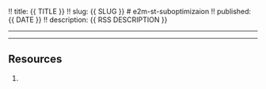 !! title: {{ TITLE }}
!! slug: {{ SLUG }}  # e2m-st-suboptimizaion
!! published: {{ DATE }}
!! description: {{ RSS DESCRIPTION }}

---



---

## Resources

1.

